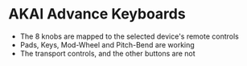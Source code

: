 # AKAI Advance Keyboards

* The 8 knobs are mapped to the selected device's remote controls
* Pads, Keys, Mod-Wheel and Pitch-Bend are working
* The transport controls, and the other buttons are not
